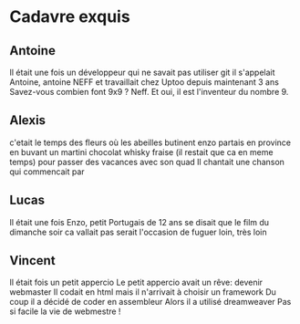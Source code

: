 # Cadavre exquis

## Antoine
Il était une fois un développeur
qui ne savait pas utiliser git
il s'appelait Antoine, antoine NEFF
et travaillait chez Uptoo
depuis maintenant 3 ans
Savez-vous combien font 9x9 ? Neff. Et oui, il est l'inventeur du nombre 9.

## Alexis
c'etait le temps des fleurs où
les abeilles butinent
enzo partais en province
en buvant un martini chocolat whisky fraise (il restait que ca en meme temps)
pour passer des vacances avec son quad
Il chantait une chanson qui commencait par

## Lucas
Il était une fois Enzo, petit Portugais de 12 ans
se disait que le film du dimanche soir
ca vallait pas
serait l'occasion de fuguer
loin, très loin

## Vincent
Il était fois un petit appercio
Le petit appercio avait un rêve: devenir webmaster
Il codait en html mais il n'arrivait à choisir un framework
Du coup il a décidé de coder en assembleur
Alors il a utilisé dreamweaver
Pas si facile la vie de webmestre !


